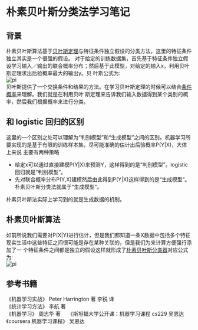 # 朴素贝叶斯分类法学习笔记
## 背景     
朴素贝叶斯算法基于[贝叶斯定理](https://zh.wikipedia.org/wiki/贝叶斯定理)与特征条件独立假设的分类方法，这里的特征条件独立其实是一个很强的假设。
对于给定的训练数据集，首先基于特征条件独立假设学习输入／输出的联合概率分布；然后基于此模型，对给定的输入x，利用贝叶斯定理求出后验概率最大的输出y。贝
叶斯公式为:    
![pi](http://latex.codecogs.com/png.latex?P(A|B)=\frac{P(B|A)P(A)}{P(B)})   
贝叶斯提供了一个交换条件和结果的方法。在学习贝叶斯定理的时候可以结合[条件概率](https://zh.wikipedia.org/wiki/条件概率)来理解。我们就是在利用贝叶
斯定理来告诉我们输入数据得到某个类别的概率，然后我们根据概率来进行分类。
## 和 logistic 回归的区别    
这里的一个区别之处可以理解为“判别模型”和“生成模型”之间的区别。机器学习所要实现的是基于有限的训练样本集，尽可能准确的估计出后验概率P(Y|X)，大体上来说
主要有两种策略   
* 给定x可以通过直接建模P(Y|X)来预测Y，这样得到的是“判别模型”。logistic回归就是“判别模型”。
* 先对联合概率分布P(Y,X)建模然后由此得到P(Y|X)这样得到的是“生成模型”。朴素贝叶斯分类法就属于“生成模型”。   

朴素贝叶斯法实际上学习到的就是生成数据的机制。
## 朴素贝叶斯算法    
如前所说我们需要对P(X|Y)进行估计，但是我们都知道一条X数据中包括多个特征现实生活中这些特征之间很可能是存在某种关联的，但是我们为来计算方便强行添加了一
个特征条件之间都是独立的假设这样就形成了[朴素贝叶斯分类器](https://zh.wikipedia.org/wiki/朴素贝叶斯分类器)对应公式为:    
![pi](http://latex.codecogs.com/png.latex?P(y|x)=\frac{P(x|y)P(y)}{P(x)}=\frac{P(y)}{P(x)}\prod_{i=1}^{d}P(x_{i}|y))
## 参考书籍

《机器学习实战》 Peter Harrington 著 李锐 译    
《统计学习方法》 李航 著   
《机器学习》 周志华 著    
《斯坦福大学公开课：机器学习课程 cs229 吴恩达    
《coursera 机器学习课程》 吴恩达   
